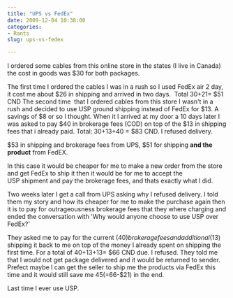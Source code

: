 ```yaml
---
title: "UPS vs FedEx"
date: 2009-12-04 10:38:00
categories:
- Rants
slug: ups-vs-fedex

---
```


I ordered some cables from this online store in the states (I live in Canada) the cost in goods was $30 for both packages.

The first time I ordered the cables I was in a rush so I used FedEx air 2 day, it cost me about $26 in shipping and arrived in two days.  Total 30+21= $51 CND
The second time  that I ordered cables from this store I wasn't in a rush and decided to use USP ground shipping instead of FedEx for $13. A savings of $8 or so I thought. When it I arrived at my door a 10 days later I was asked to pay $40 in brokerage fees (COD) on top of the $13 in shipping fees that i already paid. Total: 30+13+40 = $83 CND. I refused delivery.

$53 in shipping and brokerage fees from UPS,
$51 for shipping <strong>and the product</strong> from FedEX.

In this case it would be cheaper for me to make a new order from the store and get FedEx to ship it then it would be for me to accept the USP shipment and pay the brokerage fees, and thats exactly what I did.

Two weeks later I get a call from UPS asking why I refused delivery. I told them my story and how its cheaper for me to make the purchase again then it is to pay for outrageousness brokerage fees that they where charging and ended the conversation with 'Why would anyone choose to use USP over FedEx?'

They asked me to pay for the current ($40) brokerage fees and additional ($13) shipping it back to me on top of the money I already spent on shipping the first time. For a total of 40+13+13= $66 CND due. I refused.
They told me that I would not get package delivered and it would be returned to sender. Prefect maybe I can get the seller to ship me the products via FedEx this time and it would still save me $45 (=$66-$21) in the end.

Last time I ever use USP.
